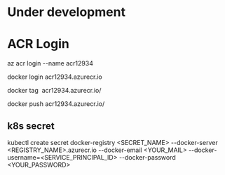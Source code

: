 # Under development


# ACR Login
az acr login --name acr12934

docker login acr12934.azurecr.io

docker tag <image> acr12934.azurecr.io/<image>

docker push acr12934.azurecr.io/<image>


## k8s secret
kubectl create secret docker-registry <SECRET_NAME> 
  --docker-server <REGISTRY_NAME>.azurecr.io 
  --docker-email <YOUR_MAIL> 
  --docker-username=<SERVICE_PRINCIPAL_ID> 
  --docker-password <YOUR_PASSWORD>

  
